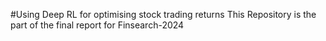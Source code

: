 #Using Deep RL for optimising stock trading returns
This Repository is the part of the final report for Finsearch-2024

